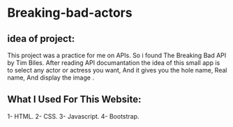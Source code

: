 # Breaking-bad-actors
## idea of project:
This project was a practice for me on APIs. So i found The Breaking Bad API by Tim Biles.
After reading API documantation the idea of this small app is to select any actor or actress you want, And it gives you the hole name, Real name, 
And display the image .

## What I Used For This Website:
1- HTML.
2- CSS.
3- Javascript.
4- Bootstrap.
